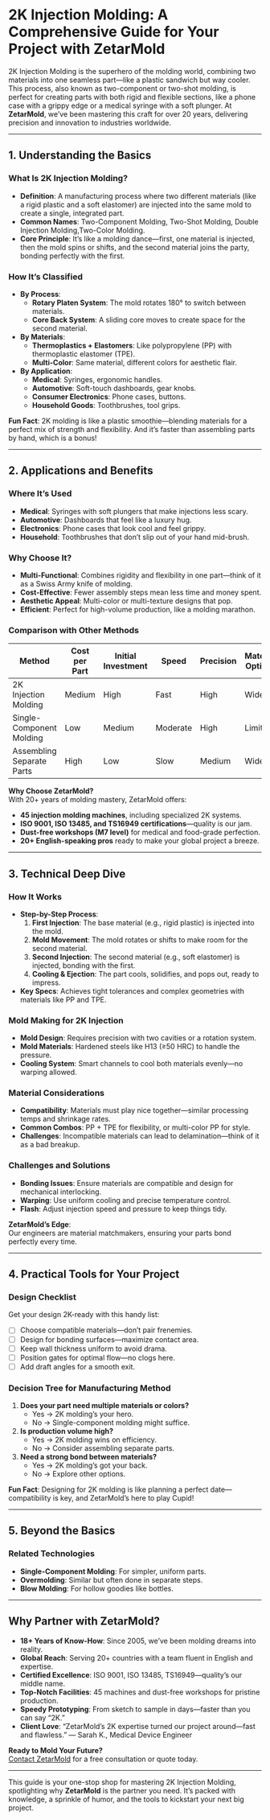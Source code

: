 # 2K Injection Molding: A Comprehensive Guide for Your Project with ZetarMold

2K Injection Molding is the superhero of the molding world, combining two materials into one seamless part—like a plastic sandwich but way cooler. This process, also known as two-component or two-shot molding, is perfect for creating parts with both rigid and flexible sections, like a phone case with a grippy edge or a medical syringe with a soft plunger. At **ZetarMold**, we’ve been mastering this craft for over 20 years, delivering precision and innovation to industries worldwide.

---

## 1. Understanding the Basics

### What Is 2K Injection Molding?

- **Definition**: A manufacturing process where two different materials (like a rigid plastic and a soft elastomer) are injected into the same mold to create a single, integrated part.
- **Common Names**: Two-Component Molding, Two-Shot Molding, Double Injection Molding,Two-Color Molding.
- **Core Principle**: It’s like a molding dance—first, one material is injected, then the mold spins or shifts, and the second material joins the party, bonding perfectly with the first.

### How It’s Classified

- **By Process**:
  - **Rotary Platen System**: The mold rotates 180° to switch between materials.
  - **Core Back System**: A sliding core moves to create space for the second material.
- **By Materials**:
  - **Thermoplastics + Elastomers**: Like polypropylene (PP) with thermoplastic elastomer (TPE).
  - **Multi-Color**: Same material, different colors for aesthetic flair.
- **By Application**:
  - **Medical**: Syringes, ergonomic handles.
  - **Automotive**: Soft-touch dashboards, gear knobs.
  - **Consumer Electronics**: Phone cases, buttons.
  - **Household Goods**: Toothbrushes, tool grips.

**Fun Fact**: 2K molding is like a plastic smoothie—blending materials for a perfect mix of strength and flexibility. And it’s faster than assembling parts by hand, which is a bonus!

---

## 2. Applications and Benefits

### Where It’s Used

- **Medical**: Syringes with soft plungers that make injections less scary.
- **Automotive**: Dashboards that feel like a luxury hug.
- **Electronics**: Phone cases that look cool and feel grippy.
- **Household**: Toothbrushes that don’t slip out of your hand mid-brush.

### Why Choose It?

- **Multi-Functional**: Combines rigidity and flexibility in one part—think of it as a Swiss Army knife of molding.
- **Cost-Effective**: Fewer assembly steps mean less time and money spent.
- **Aesthetic Appeal**: Multi-color or multi-texture designs that pop.
- **Efficient**: Perfect for high-volume production, like a molding marathon.

### Comparison with Other Methods

| Method                    | Cost per Part | Initial Investment | Speed    | Precision | Material Options | Complexity |
| ------------------------- | ------------- | ------------------ | -------- | --------- | ---------------- | ---------- |
| 2K Injection Molding      | Medium        | High               | Fast     | High      | Wide             | High       |
| Single-Component Molding  | Low           | Medium             | Moderate | High      | Limited          | Medium     |
| Assembling Separate Parts | High          | Low                | Slow     | Medium    | Wide             | Low        |

**Why Choose ZetarMold?**  
With 20+ years of molding mastery, ZetarMold offers:

- **45 injection molding machines**, including specialized 2K systems.
- **ISO 9001, ISO 13485, and TS16949 certifications**—quality is our jam.
- **Dust-free workshops (M7 level)** for medical and food-grade perfection.
- **20+ English-speaking pros** ready to make your global project a breeze.

---

## 3. Technical Deep Dive

### How It Works

- **Step-by-Step Process**:
  1. **First Injection**: The base material (e.g., rigid plastic) is injected into the mold.
  2. **Mold Movement**: The mold rotates or shifts to make room for the second material.
  3. **Second Injection**: The second material (e.g., soft elastomer) is injected, bonding with the first.
  4. **Cooling & Ejection**: The part cools, solidifies, and pops out, ready to impress.
- **Key Specs**: Achieves tight tolerances and complex geometries with materials like PP and TPE.

### Mold Making for 2K Injection

- **Mold Design**: Requires precision with two cavities or a rotation system.
- **Mold Materials**: Hardened steels like H13 (≥50 HRC) to handle the pressure.
- **Cooling System**: Smart channels to cool both materials evenly—no warping allowed.

### Material Considerations

- **Compatibility**: Materials must play nice together—similar processing temps and shrinkage rates.
- **Common Combos**: PP + TPE for flexibility, or multi-color PP for style.
- **Challenges**: Incompatible materials can lead to delamination—think of it as a bad breakup.

### Challenges and Solutions

- **Bonding Issues**: Ensure materials are compatible and design for mechanical interlocking.
- **Warping**: Use uniform cooling and precise temperature control.
- **Flash**: Adjust injection speed and pressure to keep things tidy.

**ZetarMold’s Edge**:  
Our engineers are material matchmakers, ensuring your parts bond perfectly every time.

---

## 4. Practical Tools for Your Project

### Design Checklist

Get your design 2K-ready with this handy list:

- [ ] Choose compatible materials—don’t pair frenemies.
- [ ] Design for bonding surfaces—maximize contact area.
- [ ] Keep wall thickness uniform to avoid drama.
- [ ] Position gates for optimal flow—no clogs here.
- [ ] Add draft angles for a smooth exit.

### Decision Tree for Manufacturing Method

1. **Does your part need multiple materials or colors?**
   - Yes → 2K molding’s your hero.
   - No → Single-component molding might suffice.
2. **Is production volume high?**
   - Yes → 2K molding wins on efficiency.
   - No → Consider assembling separate parts.
3. **Need a strong bond between materials?**
   - Yes → 2K molding’s got your back.
   - No → Explore other options.

**Fun Fact**: Designing for 2K molding is like planning a perfect date—compatibility is key, and ZetarMold’s here to play Cupid!

---

## 5. Beyond the Basics

### Related Technologies

- **Single-Component Molding**: For simpler, uniform parts.
- **Overmolding**: Similar but often done in separate steps.
- **Blow Molding**: For hollow goodies like bottles.

---

## Why Partner with ZetarMold?

- **18+ Years of Know-How**: Since 2005, we’ve been molding dreams into reality.
- **Global Reach**: Serving 20+ countries with a team fluent in English and expertise.
- **Certified Excellence**: ISO 9001, ISO 13485, TS16949—quality’s our middle name.
- **Top-Notch Facilities**: 45 machines and dust-free workshops for pristine production.
- **Speedy Prototyping**: From sketch to sample in days—faster than you can say “2K.”
- **Client Love**: “ZetarMold’s 2K expertise turned our project around—fast and flawless.” — Sarah K., Medical Device Engineer

**Ready to Mold Your Future?**  
[Contact ZetarMold](#) for a free consultation or quote today.

---

This guide is your one-stop shop for mastering 2K Injection Molding, spotlighting why **ZetarMold** is the partner you need. It’s packed with knowledge, a sprinkle of humor, and the tools to kickstart your next big project.
